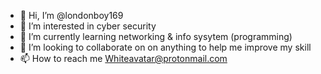 - 👋 Hi, I’m @londonboy169
- 👀 I’m interested in cyber security 
- 🌱 I’m currently learning networking & info sysytem (programming) 
- 💞️ I’m looking to collaborate on on anything to help me improve my skill 
- 📫 How to reach me Whiteavatar@protonmail.com

<!---
londonboy169/londonboy169 is a ✨ special ✨ repository because its `README.md` (this file) appears on your GitHub profile.
You can click the Preview link to take a look at your changes.
--->
